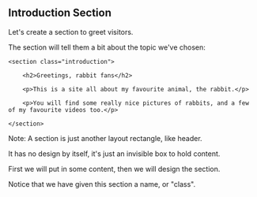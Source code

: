 ## Introduction Section

Let's create a section to greet visitors.

The section will tell them a bit about the topic we've chosen:

	<section class="introduction">

		<h2>Greetings, rabbit fans</h2>

		<p>This is a site all about my favourite animal, the rabbit.</p>

		<p>You will find some really nice pictures of rabbits, and a few of my favourite videos too.</p>

	</section>

Note:
A section is just another layout rectangle, like header.

It has no design by itself, it's just an invisible box to hold content.

First we will put in some content, then we will design the section.

Notice that we have given this section a name, or "class".